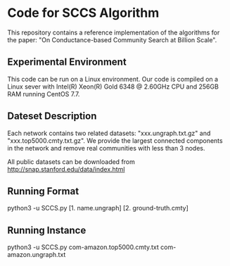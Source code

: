 # Code for SCCS Algorithm

This repository contains a reference implementation of the algorithms for the paper:
"On Conductance-based Community Search at Billion Scale".


## Experimental Environment
This code can be run on a Linux environment. Our code is compiled on a Linux sever with Intel(R) Xeon(R) Gold 6348 @ 2.60GHz CPU and 256GB RAM running CentOS 7.7.

## Dateset Description
Each network contains two related datasets: "xxx.ungraph.txt.gz" and "xxx.top5000.cmty.txt.gz". We provide the largest connected components in the network and remove real communities with less than 3 nodes.

All public datasets can be downloaded from http://snap.stanford.edu/data/index.html

## Running Format
python3 -u SCCS.py [1. name.ungraph] [2. ground-truth.cmty] 

## Running Instance
python3 -u SCCS.py com-amazon.top5000.cmty.txt com-amazon.ungraph.txt
